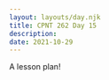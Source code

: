 ```yaml
---
layout: layouts/day.njk
title: CPNT 262 Day 15
description: 
date: 2021-10-29
---
```


A lesson plan!